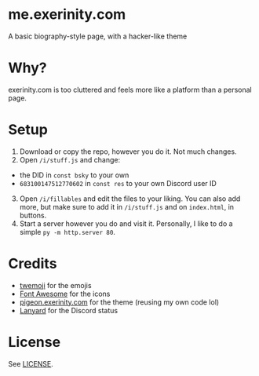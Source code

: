 # me.exerinity.com
A basic biography-style page, with a hacker-like theme

# Why?
exerinity.com is too cluttered and feels more like a platform than a personal page.

# Setup
1. Download or copy the repo, however you do it. Not much changes.
2. Open `/i/stuff.js` and change:
- the DID in `const bsky` to your own
- `683100147512770602` in `const res` to your own Discord user ID
3. Open `/i/fillables` and edit the files to your liking. You can also add more, but make sure to add it in `/i/stuff.js` and on `index.html`, in buttons.
4. Start a server however you do and visit it. Personally, I like to do a simple `py -m http.server 80`.

# Credits
- [twemoji](https://twemoji.twitter.com/) for the emojis
- [Font Awesome](https://fontawesome.com/) for the icons    
- [pigeon.exerinity.com](https://pigeon.exerinity.com/) for the theme (reusing my own code lol)
- [Lanyard](https://lanyard.rest) for the Discord status

# License
See [LICENSE](LICENSE).